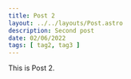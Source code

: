 ```yaml
---
title: Post 2
layout: ../../layouts/Post.astro
description: Second post
date: 02/06/2022
tags: [ tag2, tag3 ]
---
```


This is Post 2.
